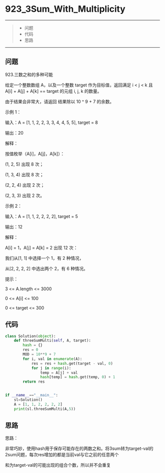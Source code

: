 # 923_3Sum_With_Multiplicity

------

> - 问题
> - 代码
> - 思路

------

## 问题

 923.三数之和的多种可能

 

给定一个整数数组 A，以及一个整数 target 作为目标值，返回满足 i < j < k 且 A[i] + A[j] + A[k] == target 的元组 i, j, k 的数量。

 

由于结果会非常大，请返回 结果除以 10 ^ 9 + 7 的余数。

 

示例 1：

 

输入：A = [1, 1, 2, 2, 3, 3, 4, 4, 5, 5], target = 8

输出：20

解释：

按值枚举（A[i]，A[j]，A[k]）：

(1, 2, 5) 出现 8 次；

(1, 3, 4) 出现 8 次；

(2, 2, 4) 出现 2 次；

(2, 3, 3) 出现 2 次。

示例 2：

 

输入：A = [1, 1, 2, 2, 2, 2], target = 5

输出：12

解释：

A[i] = 1，A[j] = A[k] = 2 出现 12 次：

我们从[1, 1] 中选择一个 1，有 2 种情况，

从[2, 2, 2, 2] 中选出两个 2，有 6 种情况。

 

提示：

 

3 <= A.length <= 3000

0 <= A[i] <= 100

0 <= target <= 300

## 代码

```python
class Solution(object):
    def threeSumMulti(self, A, target):
        hash = {}
        res = 0
        MOD = 10**9 + 7
        for i, val in enumerate(A):
            res = res + hash.get(target - val, 0)
            for j in range(i):
                temp = A[j] + val
                hash[temp] = hash.get(temp, 0) + 1
        return res
    

if __name__=="__main__":
    sl=Solution()
    A = [1, 1, 2, 2, 2, 2]
    print(sl.threeSumMulti(A,5))
```

## 思路

思路：

非常巧妙，使用hash用于保存可能存在的两数之和。将3sum转为target-val的2sum问题，每次res增加的都是当前val与它之前的任意两个

和为target-val的可能出现的组合个数，所以并不会重复
